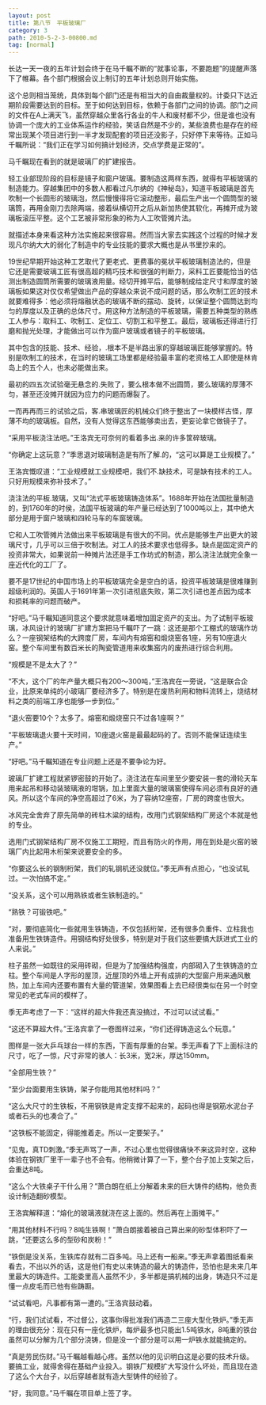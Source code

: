 ```yaml
---
layout: post
title: 第八节　平板玻璃厂
category: 3
path: 2010-5-2-3-00800.md
tag: [normal]
---
```


长达一天一夜的五年计划会终于在马千瞩不断的“就事论事，不要跑题”的提醒声落下了帷幕。各个部门根据会议上制订的五年计划总则开始实施。

这个总则相当笼统，具体到每个部门还是有相当大的自由裁量权的。计委只下达近期阶段需要达到的目标。至于如何达到目标，依赖于各部门之间的协调。部门之间的文件在A上满天飞，虽然穿越众里各行各业的牛人和废材都不少，但是谁也没有协调一个庞大的工业体系运作的经验，笑话自然是不少的，某些浪费也是存在的经常出现某个项目进行到一半才发现配套的项目还没影子，只好停下来等待。正如马千瞩所说：“我们正在学习如何搞计划经济，交点学费是正常的”。

马千瞩现在看到的就是玻璃厂的扩建报告。

轻工业部现阶段的目标是镜子和窗户玻璃。要制造这两样东西，就得有平板玻璃的制造能力。穿越集团中的多数人都看过凡尔纳的《神秘岛》，知道平板玻璃是首先吹制一个长圆形的玻璃泡，然后慢慢得将它滚动整形，最后生产出一个圆筒型的玻璃筒，再用金刚刀去除两端，接着纵横切开之后从新加热使其软化，再摊开成为玻璃板滚压平整。这个工艺被非常形象的称为人工吹管摊片法。

就描述本身来看这种方法实施起来很容易。然而当大家去实践这个过程的时候才发现凡尔纳大大的弱化了制造中的专业技能的要求大概也是从书里抄来的。

19世纪早期开始这种工艺取代了更老式、更费事的冕状平板玻璃制造法的，但是它还是需要玻璃工匠有很高超的精巧技术和很强的判断力，采料工匠要能恰当的估测出制造圆筒所需要的玻璃液用量。经切开摊平后，能够制成给定尺寸和厚度的玻璃板如果这对仅仅希望做出产品的穿越众来说不成问题的话，那么吹制工匠的技术就要难得多：他必须将熔融状态的玻璃不断的摆动、旋转，以保证整个圆筒达到均匀的厚度以及正确的总体尺寸。用这种方法制造的平板玻璃，需要五种类型的熟练工人参与：取料工、吹制工、定位工、切割工和平整工。最后，玻璃板还得进行打磨和抛光处理，才能做出可以作为窗户玻璃或者镜子的平板玻璃。

其中包含的技能、技术、经验，.根本不是半路出家的穿越玻璃匠能够掌握的。特别是吹制工的技术，在当时的玻璃工场里都是经验最丰富的老资格工人即使是林肯岛上的五个人，也未必能做出来。

最初的四五次试验毫无悬念的.失败了，要么根本做不出圆筒，要么玻璃的厚薄不匀，甚至还没摊开就因为应力的问题而爆裂了。

一而再再而三的试验之后，客.串玻璃匠的机械众们终于整出了一块模样古怪，厚薄不均的玻璃板。自然，没有人觉得这东西能够卖出去，更妄论拿它做镜子了。

“采用平板浇注法吧。”王洛宾无可奈何的看着多出.来的许多筐碎玻璃。

“你确定上这玩意？”季思退对玻璃制造是有所了解.的，“这可以算是工业规模了。”

王洛宾慨叹道：“工业规模就工业规模吧，我们不.缺技术，可是缺有技术的工人。只好用规模来弥补技术了。”

浇注法的平板.玻璃，又叫“法式平板玻璃铸造体系”。1688年开始在法国批量制造的，到1760年的时侯，法国平板玻璃的年产量已经达到了1000吨以上，其中绝大部分是用于窗户玻璃和四轮马车的车窗玻璃。

它和人工吹管摊片法做出来平板玻璃是有很大的不同。优点是能够生产出更大的玻璃尺寸，几乎可以三倍于吹制法。对工人的技术要求也低得多。缺点是固定资产的投资非常大，如果说前一种摊片法还是手工作坊式的制造，那么浇注法就完全象一座近代化的工厂了。

要不是17世纪的中国市场上的平板玻璃完全是空白的话，投资平板玻璃是很难赚到超级利润的。英国人于1691年第一次引进彻底失败，第二次引进也差点因为成本和损耗率的问题而破产。

“好吧。”马千瞩知道同意这个要求就意味着增加固定资产的支出。为了试制平板玻璃，冰风设计的玻璃厂扩建方案把马千瞩吓了一跳：这还是那个工棚式的玻璃作坊么？一座钢架结构的大跨度厂房，车间内有熔窑和煅烧窑各1座，另有10座退火窑。整个车间里有数百米长的陶瓷管道用来收集窑内的废热进行综合利用。

“规模是不是太大了？”

“不大，这个厂的年产量大概只有200～300吨，”王洛宾在一旁说，“这是联合企业，比原来单纯的小玻璃厂要经济多了。特别是在废热利用和物料流转上，烧结材料之类的前端工序也能够一步到位。”

“退火窑要10个？太多了。熔窑和煅烧窑只不过各1座啊？”

“平板玻璃退火要十天时间，10座退火窑是最最起码的了。否则不能保证连续生产。”

“好吧。”马千瞩知道在专业问题上还是不要争论为好。

玻璃厂扩建工程就紧锣密鼓的开始了。浇注法在车间里至少要安装一套的滑轮天车用来起吊和移动装玻璃液的坩锅，加上里面大量的玻璃窑使得车间必须有良好的通风。所以这个车间的净空高超过了6米，为了容纳12座窑，厂房的跨度也很大。

冰风完全舍弃了原先简单的砖柱木粱的结构，改用门式钢架结构厂房这个本就是他的专业。

选用门式钢架结构厂房不仅施工工期短，而且有防火的作用，用在到处是火窑的玻璃厂内比起用木桁架来说要安全的多。

“你要这么长的钢制桁架，我们的轧钢机还没就位。”季无声有点担心，“也没试轧过。一次怕搞不定。”

“没关系，这个可以用熟铁或者生铁制造的。”

“熟铁？可锻铁吧。”

“对，要彻底简化一些就用生铁铸造，不仅包括桁架，还有很多负重件、立柱我也准备用生铁铸造件。用钢结构好处很多，特别是对于我们这些要搞大跃进式工业的人来说。”

柱子虽然一如既往的采用砖砌，但是为了加强结构强度，内部砌入了生铁铸造的立柱。整个车间是人字形的屋顶，近屋顶的外墙上开有成排的大型窗户用来通风散热，加上车间内还要布置有大量的管道架，效果图看上去已经很类似在另一个时空常见的老式车间的模样了。

季无声考虑了一下：“这样的超大件我还真没搞过，不过可以试试看。”

“这还不算超大件。”王洛宾拿了一卷图样过来，“你们还得铸造这么个玩意。”

图样是一张大乒乓球台一样的东西，下面有厚重的台架。季无声看了下上面标注的尺寸，吃了一惊，尺寸非常的骇人：长3米，宽2米，厚达150mm。

“全部用生铁？”

“至少台面要用生铁铸，架子你能用其他材料吗？”

“这么大尺寸的生铁板，不用钢铁是肯定支撑不起来的，起码也得是钢筋水泥台子或者石头的也凑合了。”

“这铁板不能固定，得能推着走。所以一定要架子。”

“见鬼，真TD刺激。”季无声骂了一声，不过心里也觉得很痛快不来这异时空，这种体验在钢铁厂里干一辈子也不会有。他稍微计算了一下，整个台子加上支架之后，会重达8吨。

“这么个大铁桌子干什么用？”萧白朗在纸上分解着未来的巨大铸件的结构，他负责设计制造翻砂模型。

王洛宾解释道：“熔化的玻璃液就浇在这上面的。然后再在上面摊平。”

“用其他材料不行吗？8吨生铁啊！”萧白朗接着被自己算出来的砂型体积吓了一跳，“还要这么多的型砂和炭粉！”

“铁倒是没关系，生铁库存就有二百多吨。马上还有一船来。”季无声拿着图纸看来看去，不出以外的话，这是他们有史以来铸造的最大的铸造件，恐怕也是未来几年里最大的铸造件。工能委里高人虽然不少，多半都是搞机械的出身，铸造只不过是懂一点皮毛而已他有些踌蹰。

“试试看吧，凡事都有第一遭的。”王洛宾鼓动着。

“行，我们试试看，不过督公，这事你得批准我们再造二三座大型化铁炉。”季无声的理由很充分：现在只有一座化铁炉，每炉最多也只能出1.5吨铁水，8吨重的铁台虽然可以分解为几个部分浇铸，但是没一个部分是可以用一炉铁水就能搞定的。

“真是劳民伤财。”马千瞩越看越心疼。虽然以他的见识明白这是必要的技术升级。要搞工业，就得舍得在基础产业投入。钢铁厂规模扩大写没什么坏处，而且现在造了这么个大台子，以后穿越者就有造大型铸件的经验了。

“好，我同意。”马千瞩在项目单上签了字。